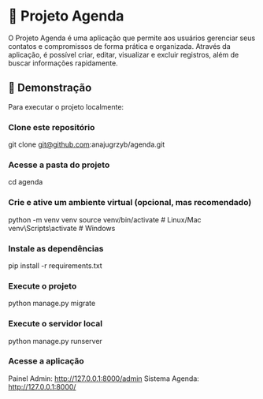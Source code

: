 # 📅 Projeto Agenda
O Projeto Agenda é uma aplicação que permite aos usuários gerenciar seus contatos e compromissos de forma prática e organizada. Através da aplicação, é possível criar, editar, visualizar e excluir registros, além de buscar informações rapidamente.

## 🚀 Demonstração
Para executar o projeto localmente:

### Clone este repositório
git clone git@github.com:anajugrzyb/agenda.git

### Acesse a pasta do projeto
cd agenda

### Crie e ative um ambiente virtual (opcional, mas recomendado)
python -m venv venv source venv/bin/activate # Linux/Mac 
venv\Scripts\activate # Windows

### Instale as dependências
pip install -r requirements.txt

### Execute o projeto
python manage.py migrate

### Execute o servidor local
python manage.py runserver

### Acesse a aplicação
Painel Admin: http://127.0.0.1:8000/admin
Sistema Agenda: http://127.0.0.1:8000/
